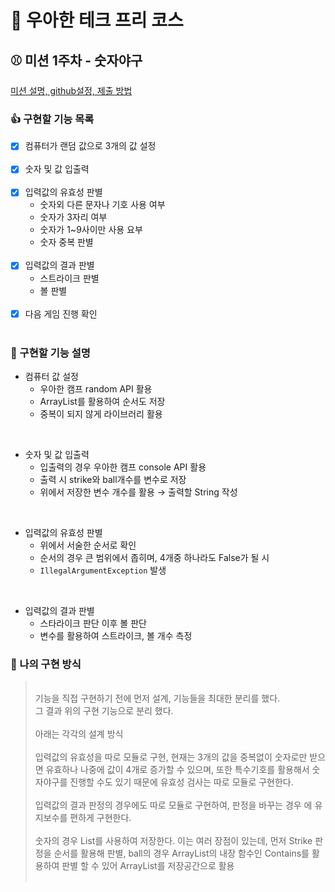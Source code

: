 # :tada: 우아한 테크 프리 코스 

## :baseball: 미션 1주차 - 숫자야구

[미션 설명, github설정, 제출 방법](https://github.com/woowacourse-precourse/java-baseball-6/tree/main)

### :thumbsup: 구현할 기능 목록

- [x] 컴퓨터가 랜덤 값으로 3개의 값 설정</br></br>
- [x] 숫자 및 값 입출력</br></br>
- [x] 입력값의 유효성 판별</br>
    - 숫자외 다른 문자나 기호 사용 여부
    - 숫자가 3자리 여부
    - 숫자가 1~9사이만 사용 요부
    - 숫자 중복 판별</br></br>
- [x] 입력값의 결과 판별</br>
    - 스트라이크 판별
    - 볼 판별</br></br>
- [x] 다음 게임 진행 확인</br></br>

### :email: 구현할 기능 설명

- 컴퓨터 값 설정
    - 우아한 캠프 random API 활용
    - ArrayList를 활용하여 순서도 저장
    - 중복이 되지 않게 라이브러리 활용

</br>

- 숫자 및 값 입출력
    - 입출력의 경우 우아한 캠프 console API 활용
    - 출력 시 strike와 ball개수를 변수로 저장
    - 위에서 저장한 변수 개수를 활용 → 출력할 String 작성

</br>

- 입력값의 유효성 판별
    - 위에서 서술한 순서로 확인
    - 순서의 경우 큰 범위에서 좁히며, 4개중 하나라도 False가 될 시
    - `IllegalArgumentException` 발생

</br>

- 입력값의 결과 판별
    - 스타라이크 판단 이후 볼 판단
    - 변수를 활용하여 스트라이크, 볼 개수 측정

### :turtle: 나의 구현 방식

> </br>
> 기능을 직접 구현하기 전에 먼저 설계, 기능들을 최대한 분리를 했다.
></br> 
> 그 결과 위의 구현 기능으로 분리 했다.
> </br></br>  아래는 각각의 설계 방식
> </br></br> 
>입력값의 유효성을 따로 모듈로 구현, 현재는 3개의 값을 중복없이 숫자로만 받으면 유효하나 나중에 값이 4개로 증가할 수 있으며, 또한 특수기호를 활용해서 숫자야구를 진행할 수도 있기 때문에 유효성 검사는 따로 모듈로 구현한다.
> </br></br>
>입력값의 결과 판정의 경우에도 따로 모듈로 구현하여, 판정을 바꾸는 경우 에 유지보수를 편하게 구현한다.
> </br></br>
> 숫자의 경우 List를 사용하여 저장한다. 이는 여러 장점이 있는데, 먼저 Strike 판정을 순서를 활용해 판별, ball의 경우 ArrayList의 내장 함수인 Contains를 활용하여 판별 할 수 있어 ArrayList를 저장공간으로 활용
> </br></br>

